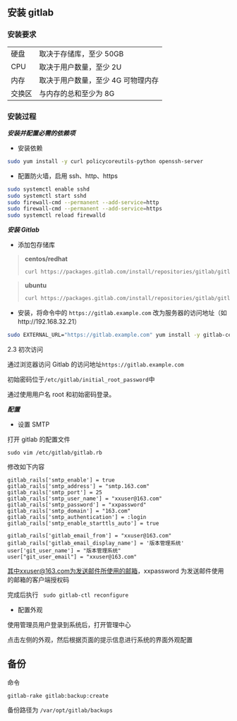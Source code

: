 ## 安装 gitlab

### 安装要求

|     |                     |
|-----|---------------------|
| 硬盘  | 取决于存储库，至少 50GB      |
| CPU | 取决于用户数量，至少 2U       |
| 内存  | 取决于用户数量，至少 4G 可物理内存 |
| 交换区 | 与内存的总和至少为 8G        |

### 安装过程

_**安装并配置必需的依赖项**_

- 安装依赖

```bash
sudo yum install -y curl policycoreutils-python openssh-server
```

- 配置防火墙，启用 ssh、http、https

```bash
sudo systemctl enable sshd
sudo systemctl start sshd
sudo firewall-cmd --permanent --add-service=http
sudo firewall-cmd --permanent --add-service=https
sudo systemctl reload firewalld
```

_**安装 Gitlab**_

- 添加包存储库

> **centos/redhat**
>
>```bash
>curl https://packages.gitlab.com/install/repositories/gitlab/gitlab-ce/script.rpm.sh | sudo bash
>```

> **ubuntu**
>
> ```bash
> curl https://packages.gitlab.com/install/repositories/gitlab/gitlab-ce/script.deb.sh | sudo bash
> ```

- 安装，将命令中的 `https://gitlab.example.com` 改为服务器的访问地址（如http://192.168.32.21）

```bash
sudo EXTERNAL_URL="https://gitlab.example.com" yum install -y gitlab-ce
```

2.3 初次访问

通过浏览器访问 Gitlab 的访问地址`https://gitlab.example.com`

初始密码位于`/etc/gitlab/initial_root_password`中

通过使用用户名 root 和初始密码登录。

_**配置**_

- 设置 SMTP

打开 gitlab 的配置文件

```
sudo vim /etc/gitlab/gitlab.rb
```

修改如下内容

```
gitlab_rails['smtp_enable'] = true
gitlab_rails['smtp_address'] = "smtp.163.com"
gitlab_rails['smtp_port'] = 25
gitlab_rails['smtp_user_name'] = "xxuser@163.com"
gitlab_rails['smtp_password'] = "xxpassword"
gitlab_rails['smtp_domain'] = "163.com"
gitlab_rails['smtp_authentication'] = :login
gitlab_rails['smtp_enable_starttls_auto'] = true

gitlab_rails['gitlab_email_from'] = "xxuser@163.com"
gitlab_rails['gitlab_email_display_name'] = '版本管理系统'
user['git_user_name'] = "版本管理系统"
user["git_user_email"] = "xxuser@163.com"
```

其中xxuser@163.com为发送邮件所使用的邮箱，xxpassword 为发送邮件使用的邮箱的客户端授权码

完成后执行 ` sudo gitlab-ctl reconfigure`

- 配置外观

使用管理员用户登录到系统后，打开管理中心

点击左侧的外观，然后根据页面的提示信息进行系统的界面外观配置

## 备份

命令

```
gitlab-rake gitlab:backup:create
```

备份路径为 `/var/opt/gitlab/backups`
